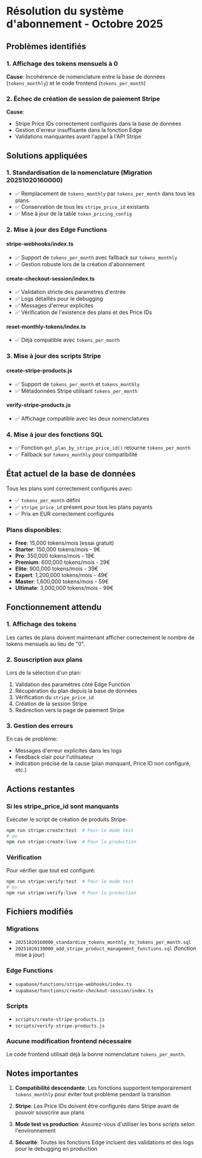 # Résolution du système d'abonnement - Octobre 2025

## Problèmes identifiés

### 1. Affichage des tokens mensuels à 0
**Cause**: Incohérence de nomenclature entre la base de données (`tokens_monthly`) et le code frontend (`tokens_per_month`)

### 2. Échec de création de session de paiement Stripe
**Cause**:
- Stripe Price IDs correctement configurés dans la base de données
- Gestion d'erreur insuffisante dans la fonction Edge
- Validations manquantes avant l'appel à l'API Stripe

## Solutions appliquées

### 1. Standardisation de la nomenclature (Migration 20251020160000)
- ✅ Remplacement de `tokens_monthly` par `tokens_per_month` dans tous les plans
- ✅ Conservation de tous les `stripe_price_id` existants
- ✅ Mise à jour de la table `token_pricing_config`

### 2. Mise à jour des Edge Functions

#### stripe-webhooks/index.ts
- ✅ Support de `tokens_per_month` avec fallback sur `tokens_monthly`
- ✅ Gestion robuste lors de la création d'abonnement

#### create-checkout-session/index.ts
- ✅ Validation stricte des paramètres d'entrée
- ✅ Logs détaillés pour le debugging
- ✅ Messages d'erreur explicites
- ✅ Vérification de l'existence des plans et des Price IDs

#### reset-monthly-tokens/index.ts
- ✅ Déjà compatible avec `tokens_per_month`

### 3. Mise à jour des scripts Stripe

#### create-stripe-products.js
- ✅ Support de `tokens_per_month` et `tokens_monthly`
- ✅ Métadonnées Stripe utilisant `tokens_per_month`

#### verify-stripe-products.js
- ✅ Affichage compatible avec les deux nomenclatures

### 4. Mise à jour des fonctions SQL
- ✅ Fonction `get_plan_by_stripe_price_id()` retourne `tokens_per_month`
- ✅ Fallback sur `tokens_monthly` pour compatibilité

## État actuel de la base de données

Tous les plans sont correctement configurés avec:
- ✅ `tokens_per_month` défini
- ✅ `stripe_price_id` présent pour tous les plans payants
- ✅ Prix en EUR correctement configurés

### Plans disponibles:
- **Free**: 15,000 tokens/mois (essai gratuit)
- **Starter**: 150,000 tokens/mois - 9€
- **Pro**: 350,000 tokens/mois - 19€
- **Premium**: 600,000 tokens/mois - 29€
- **Elite**: 900,000 tokens/mois - 39€
- **Expert**: 1,200,000 tokens/mois - 49€
- **Master**: 1,600,000 tokens/mois - 59€
- **Ultimate**: 3,000,000 tokens/mois - 99€

## Fonctionnement attendu

### 1. Affichage des tokens
Les cartes de plans doivent maintenant afficher correctement le nombre de tokens mensuels au lieu de "0".

### 2. Souscription aux plans
Lors de la sélection d'un plan:
1. Validation des paramètres côté Edge Function
2. Récupération du plan depuis la base de données
3. Vérification du `stripe_price_id`
4. Création de la session Stripe
5. Redirection vers la page de paiement Stripe

### 3. Gestion des erreurs
En cas de problème:
- Messages d'erreur explicites dans les logs
- Feedback clair pour l'utilisateur
- Indication précise de la cause (plan manquant, Price ID non configuré, etc.)

## Actions restantes

### Si les stripe_price_id sont manquants
Exécuter le script de création de produits Stripe:
```bash
npm run stripe:create:test  # Pour le mode test
# ou
npm run stripe:create:live  # Pour la production
```

### Vérification
Pour vérifier que tout est configuré:
```bash
npm run stripe:verify:test  # Pour le mode test
# ou
npm run stripe:verify:live  # Pour la production
```

## Fichiers modifiés

### Migrations
- `20251020160000_standardize_tokens_monthly_to_tokens_per_month.sql`
- `20251020130000_add_stripe_product_management_functions.sql` (fonction mise à jour)

### Edge Functions
- `supabase/functions/stripe-webhooks/index.ts`
- `supabase/functions/create-checkout-session/index.ts`

### Scripts
- `scripts/create-stripe-products.js`
- `scripts/verify-stripe-products.js`

### Aucune modification frontend nécessaire
Le code frontend utilisait déjà la bonne nomenclature `tokens_per_month`.

## Notes importantes

1. **Compatibilité descendante**: Les fonctions supportent temporairement `tokens_monthly` pour éviter tout problème pendant la transition

2. **Stripe**: Les Price IDs doivent être configurés dans Stripe avant de pouvoir souscrire aux plans

3. **Mode test vs production**: Assurez-vous d'utiliser les bons scripts selon l'environnement

4. **Sécurité**: Toutes les fonctions Edge incluent des validations et des logs pour le debugging en production
